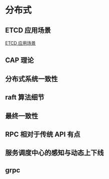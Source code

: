 # 分布式

## ETCD 应用场景

[ETCD 应用场景](https://tonydeng.github.io/2015/10/19/etcd-application-scenarios/)

## CAP 理论

## 分布式系统一致性

## raft 算法细节

## 最终一致性

## RPC 相对于传统 API 有点

## 服务调度中心的感知与动态上下线

## grpc